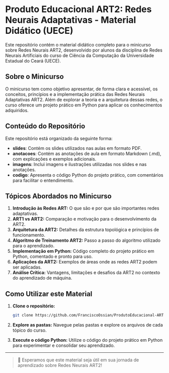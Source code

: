 # Produto Educacional ART2: Redes Neurais Adaptativas - Material Didático (UECE)

Este repositório contém o material didático completo para o minicurso sobre Redes Neurais ART2, desenvolvido por alunos da disciplina de Redes Neurais Artificiais do curso de Ciência da Computação da Universidade Estadual do Ceará (UECE).

## Sobre o Minicurso

O minicurso tem como objetivo apresentar, de forma clara e acessível, os conceitos, princípios e a implementação prática das Redes Neurais Adaptativas ART2. Além de explorar a teoria e a arquitetura dessas redes, o curso oferece um projeto prático em Python para aplicar os conhecimentos adquiridos.

## Conteúdo do Repositório

Este repositório está organizado da seguinte forma:

- **slides**: Contém os slides utilizados nas aulas em formato PDF.
- **anotacoes**: Contém as anotações de aula em formato Markdown (.md), com explicações e exemplos adicionais.
- **imagens**: Inclui imagens e ilustrações utilizadas nos slides e nas anotações.
- **codigo**: Apresenta o código Python do projeto prático, com comentários para facilitar o entendimento.

## Tópicos Abordados no Minicurso

1.  **Introdução às Redes ART:** O que são e por que são importantes redes adaptativas.
2.  **ART1 vs ART2:** Comparação e motivação para o desenvolvimento da ART2.
3.  **Arquitetura da ART2:** Detalhes da estrutura topológica e princípios de funcionamento.
4.  **Algoritmo de Treinamento ART2:** Passo a passo do algoritmo utilizado para o aprendizado.
5.  **Implementação em Python:** Código completo do projeto prático em Python, comentado e pronto para uso.
6.  **Aplicações da ART2:** Exemplos de áreas onde as redes ART2 podem ser aplicadas.
7.  **Análise Crítica:** Vantagens, limitações e desafios da ART2 no contexto do aprendizado de máquina.

## Como Utilizar este Material

1.  **Clone o repositório:**

    ```bash
    git clone https://github.com/FranciscoOssian/ProdutoEducacional-ART-2
    ```

2.  **Explore as pastas:** Navegue pelas pastas e explore os arquivos de cada tópico do curso.
3.  **Execute o código Python:** Utilize o código do projeto prático em Python para experimentar e consolidar seu aprendizado.

---

> 🚀 Esperamos que este material seja útil em sua jornada de aprendizado sobre Redes Neurais ART2!
